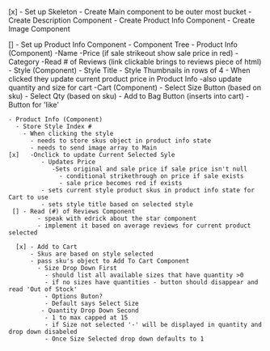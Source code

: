 [x] - Set up Skeleton
      - Create Main component to be outer most bucket
          - Create Description Component
          - Create Product Info Component
          - Create Image Component

[] - Set up Product Info Component
    - Component Tree
      - Product Info (Component)
        -Name
        -Price (if sale strikeout show sale price in red)
        -Category
        -Read # of Reviews (link clickable brings to reviews piece of html)
      - Style (Component)
        - Style Title
          - Style Thumbnails in rows of 4
            - When clicked they update current product price in Product Info
            -also update quantity and size for cart
      -Cart (Component)
        - Select Size Button (based on sku)
        - Select Qty (based on sku)
        - Add to Bag Button (inserts into cart)
        - Button for 'like'

    - Product Info (Component)
      - Store Style Index #
        - When clicking the style
          - needs to store skus object in product info state
          - needs to send image array to Main
    [x]   -Onclick to update Current Selected Syle
             - Updates Price
                -Sets original and sale price if sale price isn't null
                  - conditional strikethrough on price if sale exists
                  - sale price becomes red if exists
             - sets current style product skus in product info state for Cart to use
             - sets style title based on selected style
     [] - Read (#) of Reviews Component
            - speak with edrick about the star component
            - implement it based on average reviews for current product selected

      [x] - Add to Cart
          - Skus are based on style selected
          - pass sku's object to Add To Cart Component
            - Size Drop Down First
              - should list all available sizes that have quantity >0
              - if no sizes have quantities - button should disappear and read 'Out of Stock'
              - Options Buton?
              - Default says Select Size
             - Quantity Drop Down Second
              - 1 to max capped at 15
              - if Size not selected '-' will be displayed in quantity and drop down disabeled
              - Once Size Selected drop down defaults to 1


